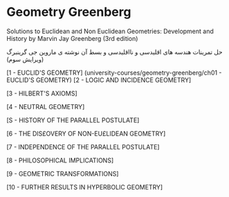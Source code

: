 # Geometry Greenberg

Solutions to Euclidean and Non Euclidean Geometries: Development and History by Marvin Jay Greenberg (3rd edition)

حل تمرینات هندسه های اقلیدسی و نااقلیدسی و بسط آن  نوشته ی ماروین جی گرینبرگ (ویرایش سوم)

[1 - EUCLID'S GEOMETRY]
(university-courses/geometry-greenberg/ch01 - EUCLID'S GEOMETRY)
[2 - LOGIC AND INCIDENCE GEOMETRY]

[3 - HILBERT'S AXIOMS]

[4 - NEUTRAL GEOMETRY]

[S - HISTORY OF THE PARALLEL POSTULATE]

[6 - THE DIS£OVERY OF NON-EU£LIDEAN GEOMETRY]

[7 - INDEPENDENCE OF THE PARALLEL POSTULATE]

[8 - PHILOSOPHICAL IMPLICATIONS]

[9 - GEOMETRIC TRANSFORMATIONS]

[10 - FURTHER RESULTS IN HYPERBOLIC GEOMETRY]
